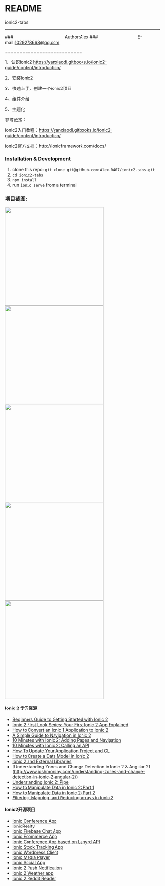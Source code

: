 README
===========================
ionic2-tabs

****
###　　　　　　　　　　　　Author:Alex
###　　　　　　　　　 E-mail:1029278668@qq.com

===========================

1、认识ionic2   https://yanxiaodi.gitbooks.io/ionic2-guide/content/introduction/

2、安装Ionic2

3、快速上手，创建一个ionic2项目

4、组件介绍

5、主题化


参考链接：

ionic2入门教程：https://yanxiaodi.gitbooks.io/ionic2-guide/content/introduction/

ionic2官方文档：http://ionicframework.com/docs/




### Installation & Development

1. clone this repo: `git clone git@github.com:Alex-0407/ionic2-tabs.git`
2. `cd ionic2-tabs`
3. `npm install`
4. run `ionic serve` from a terminal

### 项目截图:

<img src="https://github.com/Alex-0407/ionic2-tabs/blob/master/src/assets/img/1.PNG" width="320px" style="display:inline;">
    
<img src="https://github.com/Alex-0407/ionic2-tabs/blob/master/src/assets/img/2.PNG" width="320px" style="display:inline;">

<img src="https://github.com/Alex-0407/ionic2-tabs/blob/master/src/assets/img/3.PNG" width="320px" style="display:inline;">

<img src="https://github.com/Alex-0407/ionic2-tabs/blob/master/src/assets/img/4.PNG" width="320px" style="display:inline;">

<img src="https://github.com/Alex-0407/ionic2-tabs/blob/master/src/assets/img/5.PNG" width="320px" style="display:inline;">


#### Ionic 2 学习资源
* [Beginners Guide to Getting Started with Ionic 2](http://www.joshmorony.com/beginners-guide-to-getting-started-with-ionic-2/)
* [Ionic 2 First Look Series: Your First Ionic 2 App Explained](http://www.joshmorony.com/ionic-2-first-look-series-your-first-ionic-2-app-explained/)
* [How to Convert an Ionic 1 Application to Ionic 2](http://www.joshmorony.com/how-to-convert-an-ionic-1-application-to-ionic-2/)
* [A Simple Guide to Navigation in Ionic 2](http://www.joshmorony.com/a-simple-guide-to-navigation-in-ionic-2/)
* [10 Minutes with Ionic 2: Adding Pages and Navigation](http://blog.ionic.io/10-minutes-with-ionic-2-adding-pages-and-navigation/)
* [10 Minutes with Ionic 2: Calling an API](http://blog.ionic.io/10-minutes-with-ionic-2-calling-an-api/)
* [How To Update Your Application Project and CLI](http://www.gajotres.net/ionic-2-how-to-update-your-application-project-and-cli/)
* [How to Create a Data Model in Ionic 2](http://www.joshmorony.com/how-to-create-a-data-model-in-ionic-2/)
* [Ionic 2 and External Libraries](http://mhartington.io/post/ionic2-external-libraries/)
* [Understanding Zones and Change Detection in Ionic 2 & Angular 2] (http://www.joshmorony.com/understanding-zones-and-change-detection-in-ionic-2-angular-2/)
* [Understanding Ionic 2: Pipe](http://mcgivery.com/understanding-ionic-2-pipe/)
* [How to Manipulate Data in Ionic 2: Part 1](http://www.joshmorony.com/how-to-manipulate-data-in-ionic-2-part-1/)
* [How to Manipulate Data in Ionic 2: Part 2](http://www.joshmorony.com/how-to-manipulate-data-in-ionic-2-part-2/)
* [Filtering, Mapping, and Reducing Arrays in Ionic 2](https://www.youtube.com/watch?v=A-4CLa05tp0)



#### Ionic2开源项目
* [Ionic Conference App](https://github.com/driftyco/ionic-conference-app)
* [IonicRealty](https://github.com/ccoenraets/ionic2-realty)
* [Ionic Firebase Chat App](https://github.com/ionic2blueprints/firebase-chat)
* [Ionic Ecommerce App](https://github.com/ionic2blueprints/ionic2-marketcloud)
* [Ionic Conference App based on Lanyrd API](https://github.com/ionic2blueprints/conference-app)
* [Ionic Stock Tracking App](https://github.com/ionic2blueprints/ionic2-stockmarket)
* [Ionic Wordpress Client](https://github.com/ionic2blueprints/ionic2-wp-client)
* [Ionic Media Player](https://github.com/ionic2blueprints/media-player)
* [Ionic Social App](https://github.com/ionic2blueprints/social-app)
* [Ionic 2 Push Notification](https://github.com/aggarwalankush/ionic2-push-base)
* [Ionic 2 Weather app](https://github.com/aggarwalankush/ionic2-mosum)
* [Ionic 2 Reddit Reader](https://github.com/smartapant/ionic2-reddit-reader)
